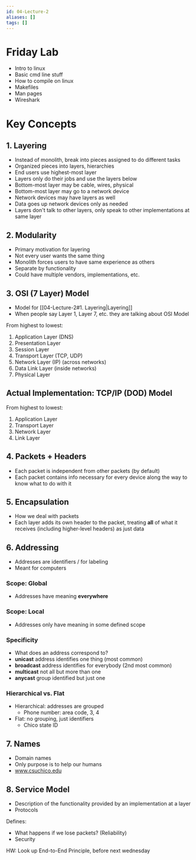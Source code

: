 ```yaml
---
id: 04-Lecture-2
aliases: []
tags: []
---
```


# Friday Lab
- Intro to linux
- Basic cmd line stuff
- How to compile on linux
- Makefiles
- Man pages
- Wireshark

# Key Concepts

## 1. Layering
- Instead of monolith, break into pieces assigned to do different tasks
- Organized pieces into layers, hierarchies
- End users use highest-most layer
- Layers only do their jobs and use the layers below
- Bottom-most layer may be cable, wires, physical
- Bottom-most layer may go to a network device
- Network devices may have layers as well
- Data goes up network devices only as needed
- Layers don't talk to other layers, only speak to other implementations at same layer

## 2. Modularity
- Primary motivation for layering
- Not every user wants the same thing
- Monolith forces users to have same experience as others
- Separate by functionality
- Could have multiple vendors, implementations, etc.

## 3. OSI (7 Layer) Model
- Model for [[04-Lecture-2#1. Layering|Layering]]
- When people say Layer 1, Layer 7, etc. they are talking about OSI Model

From highest to lowest:
1. Application Layer (DNS)
2. Presentation Layer
3. Session Layer
4. Transport Layer (TCP, UDP)
5. Network Layer (IP) (across networks)
6. Data Link Layer (inside networks)
7. Physical Layer

## Actual Implementation: TCP/IP (DOD) Model

From highest to lowest:
1. Application Layer
2. Transport Layer
3. Network Layer
4. Link Layer

## 4. Packets + Headers
- Each packet is independent from other packets (by default)
- Each packet contains info necessary for every device along the way to know what to do with it

## 5. Encapsulation
- How we deal with packets
- Each layer adds its own header to the packet, treating **all** of what it receives (including higher-level headers) as just data

## 6. Addressing
- Addresses are identifiers / for labeling
- Meant for computers

### Scope: Global
- Addresses have meaning **everywhere**

### Scope: Local
- Addresses only have meaning in some defined scope

### Specificity
- What does an address correspond to?
- **unicast** address identifies one thing (most common)
- **broadcast** address identifies for everybody (2nd most common)
- **multicast** not all but more than one
- **anycast** group identified but just one

### Hierarchical vs. Flat
- Hierarchical: addresses are grouped
    - Phone number: area code, 3, 4
- Flat: no grouping, just identifiers
    - Chico state ID

## 7. Names
- Domain names
- Only purpose is to help our humans
- www.csuchico.edu

## 8. Service Model
- Description of the functionality provided by an implementation at a layer
- Protocols

Defines:
- What happens if we lose packets? (Reliability)
- Security

HW: Look up End-to-End Principle, before next wednesday
